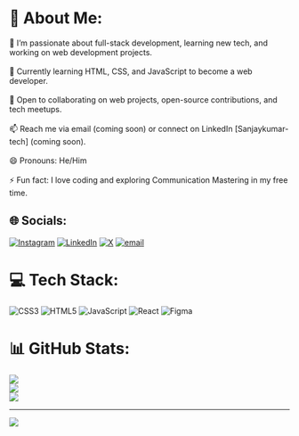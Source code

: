 # 💫 About Me:
👀 I’m passionate about full-stack development, learning new tech, and working on web development projects.<br><br>🌱 Currently learning HTML, CSS, and JavaScript to become a web developer.<br><br>💞 Open to collaborating on web projects, open-source contributions, and tech meetups.<br><br>📫 Reach me via email (coming soon) or connect on LinkedIn [Sanjaykumar-tech] (coming soon).<br><br>😄 Pronouns: He/Him<br><br>⚡ Fun fact: I love coding and exploring Communication Mastering in my free time.


## 🌐 Socials:
[![Instagram](https://img.shields.io/badge/Instagram-%23E4405F.svg?logo=Instagram&logoColor=white)](https://instagram.com/sanjaykumar.tech) [![LinkedIn](https://img.shields.io/badge/LinkedIn-%230077B5.svg?logo=linkedin&logoColor=white)](https://linkedin.com/in/Sanjaykumar) [![X](https://img.shields.io/badge/X-black.svg?logo=X&logoColor=white)](https://x.com/Sanjaykumar-tech) [![email](https://img.shields.io/badge/Email-D14836?logo=gmail&logoColor=white)](mailto:sanjaykumar.techdev@gmail.com) 

# 💻 Tech Stack:
![CSS3](https://img.shields.io/badge/css3-%231572B6.svg?style=for-the-badge&logo=css3&logoColor=white) ![HTML5](https://img.shields.io/badge/html5-%23E34F26.svg?style=for-the-badge&logo=html5&logoColor=white) ![JavaScript](https://img.shields.io/badge/javascript-%23323330.svg?style=for-the-badge&logo=javascript&logoColor=%23F7DF1E) ![React](https://img.shields.io/badge/react-%2320232a.svg?style=for-the-badge&logo=react&logoColor=%2361DAFB) ![Figma](https://img.shields.io/badge/figma-%23F24E1E.svg?style=for-the-badge&logo=figma&logoColor=white)
# 📊 GitHub Stats:
![](https://github-readme-stats.vercel.app/api?username=sanjaykumar-tech&theme=vue&hide_border=false&include_all_commits=false&count_private=false)<br/>
![](https://nirzak-streak-stats.vercel.app/?user=sanjaykumar-tech&theme=vue&hide_border=false)<br/>
![](https://github-readme-stats.vercel.app/api/top-langs/?username=sanjaykumar-tech&theme=vue&hide_border=false&include_all_commits=false&count_private=false&layout=compact)

---
[![](https://visitcount.itsvg.in/api?id=sanjaykumar-tech&icon=0&color=0)](https://visitcount.itsvg.in)

<!-- Proudly created with GPRM ( https://gprm.itsvg.in ) -->